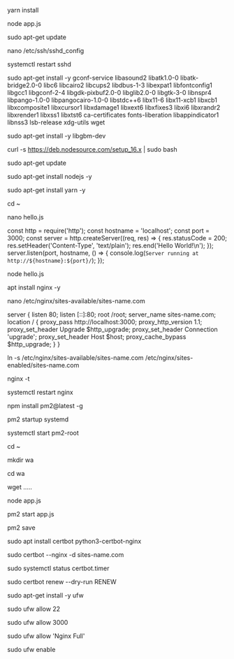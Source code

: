 <!-- #Whatsapp-Api By whatsapp-web.js (wwebjs.dev), -->
<!-- #Login QR via terminal dan QR via Web -->
<!-- #Doc : docs.wwebjs.dev -->

<!-- #TUTORIAL INSTALL Node JS di Localhost -->
yarn install

node app.js

<!-- #TUTORIAL INSTALL NODE JS NGINX PM2 di VPS -->
<!-- #APT GET UDPDATE DAHULU -->
sudo apt-get update


<!-- #JIKA INGIN GANTI GANTI PORT SSH -->
nano /etc/ssh/sshd_config

systemctl restart sshd


<!-- #PUPETTER -->
sudo apt-get install -y gconf-service libasound2 libatk1.0-0 libatk-bridge2.0-0 libc6 libcairo2 libcups2 libdbus-1-3 libexpat1 libfontconfig1 libgcc1 libgconf-2-4 libgdk-pixbuf2.0-0 libglib2.0-0 libgtk-3-0 libnspr4 libpango-1.0-0 libpangocairo-1.0-0 libstdc++6 libx11-6 libx11-xcb1 libxcb1 libxcomposite1 libxcursor1 libxdamage1 libxext6 libxfixes3 libxi6 libxrandr2 libxrender1 libxss1 libxtst6 ca-certificates fonts-liberation libappindicator1 libnss3 lsb-release xdg-utils wget

sudo apt-get install -y libgbm-dev


<!-- #INSTALL NODE JS 16.x -->
curl -s https://deb.nodesource.com/setup_16.x | sudo bash

sudo apt-get update

sudo apt-get install nodejs -y

sudo apt-get install yarn -y


<!-- #contoh TESTING PROJECT NODE JS -->
cd ~

nano hello.js

<!-- #ISI Nano hello.js -->
const http = require('http');
const hostname = 'localhost';
const port = 3000;
const server = http.createServer((req, res) => {
  res.statusCode = 200;
  res.setHeader('Content-Type', 'text/plain');
  res.end('Hello World!\n');
});
server.listen(port, hostname, () => {
  console.log(`Server running at http://${hostname}:${port}/`);
});
<!-- #END Nano -->

node hello.js

<!-- #NGINX -->
apt install nginx -y

nano /etc/nginx/sites-available/sites-name.com

<!-- #ISI Nano -->
server {
        listen 80;
        listen [::]:80;
        root /root;
        server_name sites-name.com;
    location / {
        proxy_pass http://localhost:3000;
        proxy_http_version 1.1;
        proxy_set_header Upgrade $http_upgrade;
        proxy_set_header Connection 'upgrade';
        proxy_set_header Host $host;
        proxy_cache_bypass $http_upgrade;
    }
}
<!-- #End Nano -->

ln -s /etc/nginx/sites-available/sites-name.com /etc/nginx/sites-enabled/sites-name.com

nginx -t

systemctl restart nginx

<!-- #INSTALL PM2 -->
npm install pm2@latest -g

pm2 startup systemd

systemctl start pm2-root

<!-- #INSTALL WA.ZIP VIA WGET -->
cd ~

mkdir wa

cd wa

<!-- #wget file menggunkan transfer.sh  -->
wget .....

<!-- #testing apakah suskses -->
node app.js

<!-- #jika sukses, jalankan via pm2 -->
pm2 start app.js

pm2 save

<!-- #SSL -->
sudo apt install certbot python3-certbot-nginx

sudo certbot --nginx -d sites-name.com

sudo systemctl status certbot.timer

sudo certbot renew --dry-run RENEW


<!-- #SEKURITI TAMBAHAN UFW, BOLEH DIGUNKAN BOLEH TIDAK -->
sudo apt-get install -y ufw

sudo ufw allow 22

sudo ufw allow 3000

sudo ufw allow 'Nginx Full'

sudo ufw enable